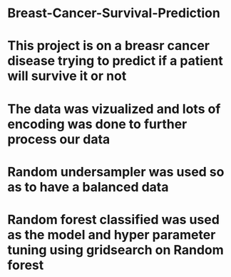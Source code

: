 # Breast-Cancer-Survival-Prediction
# This project is on a breasr cancer disease trying to predict if a patient will survive it or not
# The data was vizualized and lots of encoding was done to further process our data
# Random undersampler was used so as to have a balanced data
# Random forest classified was used as the model and hyper parameter tuning using gridsearch on Random forest
